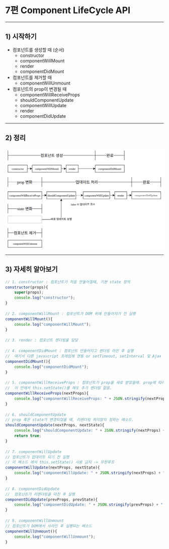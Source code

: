 # 7편 Component LifeCycle API
---
## 1) 시작하기
- 컴포넌트를 생성할 때 (순서)
    - constructor
    - componentWillMount
    - render
    - componentDidMount 
- 컴포넌트를 제거할 때
    - componentWillUnmount 
- 컴포넌트의 prop이 변경될 때
    - componentWillReceiveProps
    - shouldComponentUpdate
    - componentWillUpdate
    - render
    - componentDidUpdate 
---
## 2) 정리
![정리](./7.PNG)

---
## 3) 자세히 알아보기
```js
// 1. constructor : 컴포넌트가 처음 만들어질때, 기본 state 정의
constructor(props){
    super(props);
    console.log("constructor");
}

// 2. componentWillMount : 컴포넌트가 DOM 위에 만들어지기 전 실행
componentWillMount(){
    console.log("componentWillMount");
}

// 3. render : 컴포넌트 렌더링을 담당

// 4. componentDidMount : 컴포넌트 만들어지고 렌더링 마친 후 실행
//  여기서 다른 javascript 프레임웍 연동 or setTimeout, setInterval 및 Ajax 처리 등 넣는다.
componentDidMount(){
    console.log("componentDidMount");
}

// 5. componentWillReceiveProps : 컴포넌트가 prop을 새로 받았을때. prop에 따라 state를 업데이트 해야 할 때,
//  이 안에서 this.setState()를 해도 추가 렌더링 없음.
componentWillReceiveProps(nextProps){
    console.log("componentWillReceiveProps: " + JSON.stringify(nextProps));
}

// 6. shouldComponentUpdate
// prop 혹은 state가 변경되었을 때, 리렌더링 하지말지 정하는 메소드.
shouldComponentUpdate(nextProps, nextState){
    console.log("shouldComponentUpdate: " + JSON.stringify(nextProps) + " " + JSON.stringify(nextState));
    return true;
}

// 7. componentWillUpdate
// 컴포넌트가 업데이트 되기 전 실행
// 이 메소드 에서 this.setState() 사용 금지 -> 무한루프
componentWillUpdate(nextProps, nextState){
    console.log("componentWillUpdate: " + JSON.stringify(nextProps) + " " + JSON.stringify(nextState));
}

// 8. componentDidUpdate
//  컴포넌트가 리렌더링을 마친 후 실행
componentDidUpdate(prevProps, prevState){
    console.log("componentDidUpdate: " + JSON.stringify(prevProps) + " " + JSON.stringify(prevState));
}

// 9. componentWillUnmount
// 컴포넌트가 DOM에서 사라진 후 실행되는 메소드
componentWillUnmount(){
    console.log("componentWillUnmount");
}
```

